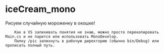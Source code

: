 iceCream_mono
=============

Рисуем случайную мороженку в окошке!

        Как в VS запихивать понятия не знаю, можно просто перекопировать Main.cs и не парится или использовать MonoDevelop.
        Папку /pic запихнуть в рабочую директорию (обычно bin/Debug) или прописать полный путь.

